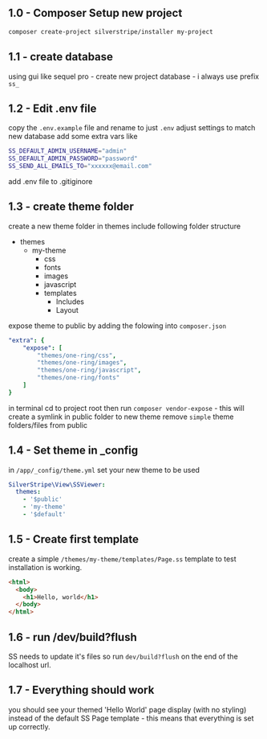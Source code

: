 ## 1.0 - Composer Setup new project
```bash
composer create-project silverstripe/installer my-project
```

## 1.1 - create database
using gui like sequel pro - create new project database - i always use prefix `ss_`

## 1.2 - Edit .env file
copy the `.env.example` file and rename to just `.env`
adjust settings to match new database
add some extra vars like
```bash
SS_DEFAULT_ADMIN_USERNAME="admin"
SS_DEFAULT_ADMIN_PASSWORD="password"
SS_SEND_ALL_EMAILS_TO="xxxxxx@email.com"
```
add .env file to .gitiginore

## 1.3 - create theme folder
create a new theme folder in themes
include following folder structure
- themes
    - my-theme
        - css
        - fonts
        - images
        - javascript
        - templates
            - Includes
            - Layout

expose theme to public by adding the folowing into `composer.json`
```yaml
"extra": {
    "expose": [
        "themes/one-ring/css",
        "themes/one-ring/images",
        "themes/one-ring/javascript",
        "themes/one-ring/fonts"
    ]
}
```
in terminal cd to project root
then run `composer vendor-expose` - this will create a symlink in public folder to new theme
remove `simple` theme folders/files from public

## 1.4 - Set theme in _config
in `/app/_config/theme.yml` set your new theme to be used
```yaml
SilverStripe\View\SSViewer:
  themes:
    - '$public'
    - 'my-theme'
    - '$default'
```

## 1.5 - Create first template
create a simple `/themes/my-theme/templates/Page.ss` template to test installation is working.
```html
<html>
  <body>
    <h1>Hello, world</h1>
  </body>
</html>
```

## 1.6 - run /dev/build?flush
SS needs to update it's files so run `dev/build?flush` on the end of the localhost url.

## 1.7 - Everything should work
you should see your themed 'Hello World' page display (with no styling) instead of the default SS Page template - this means that everything is set up correctly.







